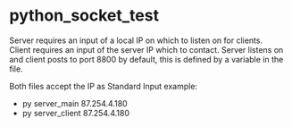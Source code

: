 # python_socket_test

Server requires an input of a local IP on which to listen on for clients.  
Client requires an input of the server IP which to contact.
Server listens on and client posts to port 8800 by default, this is defined by a variable in the file.

Both files accept the IP as Standard Input
example:
  - py server_main 87.254.4.180
  - py server_client 87.254.4.180
  
